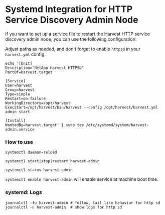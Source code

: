 # Systemd Integration for HTTP Service Discovery Admin Node

If you want to set up a service file to restart the Harvest HTTP service discovery admin node, you can use the following configuration:

Adjust paths as needed, and don't forget to enable `httpsd` in your `harvest.yml` config.

```
echo '[Unit]
Description="NetApp Harvest HTTPSD"
PartOf=harvest.target

[Service]
User=harvest
Group=harvest
Type=simple
Restart=on-failure 
WorkingDirectory=/opt/harvest
ExecStart=/opt/harvest/bin/harvest --config /opt/harvest/harvest.yml admin start

[Install]
WantedBy=harvest.target' | sudo tee /etc/systemd/system/harvest-admin.service

```
### How to use

`systemctl daemon-reload`

`systemctl start|stop|restart harvest-admin`

`systemctl status harvest-admin`

`systemctl enable harvest-admin` will enable service at machine boot time.

### systemd: Logs

```
journalctl -fu harvest-admin # follow, tail like behavior for http sd
journalctl -u harvest-admin  # show logs for http sd
```

